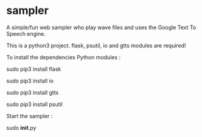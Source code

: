 # sampler

A simple/fun web sampler who play wave files and uses the Google Text To Speech engine.

This is a python3 project. flask, psutil, io and gtts modules are required!

To install the dependencies Python modules :

sudo pip3 install flask

sudo pip3 install io

sudo pip3 install gtts

sudo pip3 install psutil


Start the sampler :

sudo __init__.py

